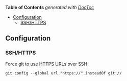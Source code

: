 <!-- START doctoc generated TOC please keep comment here to allow auto update -->
<!-- DON'T EDIT THIS SECTION, INSTEAD RE-RUN doctoc TO UPDATE -->
**Table of Contents**  *generated with [DocToc](https://github.com/thlorenz/doctoc)*

- [Configuration](#configuration)
  - [SSH/HTTPS](#sshhttps)

<!-- END doctoc generated TOC please keep comment here to allow auto update -->

## Configuration

### SSH/HTTPS

Force git to use HTTPS URLs over SSH:

    git config --global url."https://".insteadOf git://